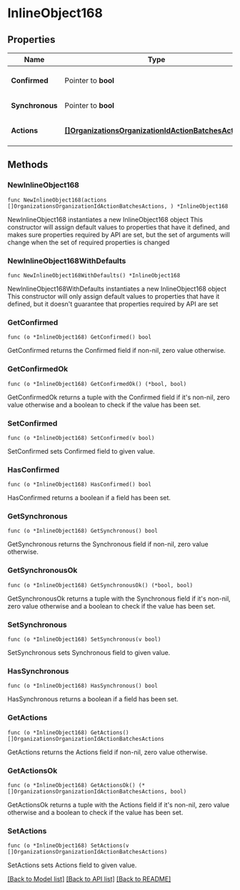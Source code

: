 # InlineObject168

## Properties

Name | Type | Description | Notes
------------ | ------------- | ------------- | -------------
**Confirmed** | Pointer to **bool** | Set to true for immediate execution. Set to false if the action should be previewed before executing. This property cannot be unset once it is true. Defaults to false. | [optional] 
**Synchronous** | Pointer to **bool** | Set to true to force the batch to run synchronous. There can be at most 20 actions in synchronous batch. Defaults to false. | [optional] 
**Actions** | [**[]OrganizationsOrganizationIdActionBatchesActions**](OrganizationsOrganizationIdActionBatchesActions.md) | A set of changes to make as part of this action (&lt;a href&#x3D;&#39;https://developer.cisco.com/meraki/api/#/rest/guides/action-batches/&#39;&gt;more details&lt;/a&gt;) | 

## Methods

### NewInlineObject168

`func NewInlineObject168(actions []OrganizationsOrganizationIdActionBatchesActions, ) *InlineObject168`

NewInlineObject168 instantiates a new InlineObject168 object
This constructor will assign default values to properties that have it defined,
and makes sure properties required by API are set, but the set of arguments
will change when the set of required properties is changed

### NewInlineObject168WithDefaults

`func NewInlineObject168WithDefaults() *InlineObject168`

NewInlineObject168WithDefaults instantiates a new InlineObject168 object
This constructor will only assign default values to properties that have it defined,
but it doesn't guarantee that properties required by API are set

### GetConfirmed

`func (o *InlineObject168) GetConfirmed() bool`

GetConfirmed returns the Confirmed field if non-nil, zero value otherwise.

### GetConfirmedOk

`func (o *InlineObject168) GetConfirmedOk() (*bool, bool)`

GetConfirmedOk returns a tuple with the Confirmed field if it's non-nil, zero value otherwise
and a boolean to check if the value has been set.

### SetConfirmed

`func (o *InlineObject168) SetConfirmed(v bool)`

SetConfirmed sets Confirmed field to given value.

### HasConfirmed

`func (o *InlineObject168) HasConfirmed() bool`

HasConfirmed returns a boolean if a field has been set.

### GetSynchronous

`func (o *InlineObject168) GetSynchronous() bool`

GetSynchronous returns the Synchronous field if non-nil, zero value otherwise.

### GetSynchronousOk

`func (o *InlineObject168) GetSynchronousOk() (*bool, bool)`

GetSynchronousOk returns a tuple with the Synchronous field if it's non-nil, zero value otherwise
and a boolean to check if the value has been set.

### SetSynchronous

`func (o *InlineObject168) SetSynchronous(v bool)`

SetSynchronous sets Synchronous field to given value.

### HasSynchronous

`func (o *InlineObject168) HasSynchronous() bool`

HasSynchronous returns a boolean if a field has been set.

### GetActions

`func (o *InlineObject168) GetActions() []OrganizationsOrganizationIdActionBatchesActions`

GetActions returns the Actions field if non-nil, zero value otherwise.

### GetActionsOk

`func (o *InlineObject168) GetActionsOk() (*[]OrganizationsOrganizationIdActionBatchesActions, bool)`

GetActionsOk returns a tuple with the Actions field if it's non-nil, zero value otherwise
and a boolean to check if the value has been set.

### SetActions

`func (o *InlineObject168) SetActions(v []OrganizationsOrganizationIdActionBatchesActions)`

SetActions sets Actions field to given value.



[[Back to Model list]](../README.md#documentation-for-models) [[Back to API list]](../README.md#documentation-for-api-endpoints) [[Back to README]](../README.md)


